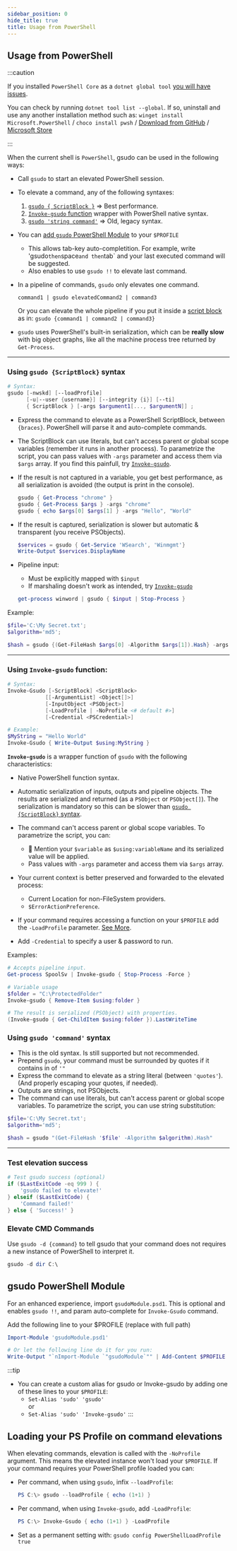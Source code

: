 ```yaml
---
sidebar_position: 0
hide_title: true
title: Usage from PowerShell
---
```

## Usage from PowerShell

:::caution

If you installed `PowerShell Core` as a `dotnet global tool` [you will have issues](https://github.com/PowerShell/PowerShell/issues/11747). 

You can check by running `dotnet tool list --global`. If so, uninstall and use any another installation method such as: `winget install Microsoft.PowerShell` / `choco install pwsh` / [Download from GitHub](https://github.com/PowerShell/PowerShell/releases/latest) / [Microsoft Store](https://apps.microsoft.com/store/detail/powershell/9MZ1SNWT0N5D)

:::

When the current shell is `PowerShell`, gsudo can be used in the following ways:

- Call `gsudo` to start an elevated PowerShell session.
- To elevate a command, any of the following syntaxes:
  1. [`gsudo { ScriptBlock }`](#using-gsudo-scriptblock-syntax) => Best performance.
  2. [`Invoke-gsudo` function](#using-invoke-gsudo-function) wrapper with PowerShell native syntax.
  3. [`gsudo 'string command'`](#using-gsudo-command-syntax) => Old, legacy syntax.

- You can [add `gsudo` PowerShell Module](#powershell-profile-config) to your `$PROFILE`
  - This allows tab-key auto-completition. For example, write 'gsudo` then `space` and then `tab` and your last executed command will be suggested.
  - Also enables to use `gsudo !!` to elevate last command.
  
- In a pipeline of commands, `gsudo` only elevates one command.
  
  `command1 | gsudo elevatedCommand2 | command3`

  Or you can elevate the whole pipeline if you put it inside a [script block](#using-gsudo-scriptblock-syntax) as in: `gsudo {command1 | command2 | command3}`

- `gsudo` uses PowerShell's built-in serialization, which can be **really slow** with big object graphs, like all the machine process tree returned by `Get-Process`.
---

### Using `gsudo {ScriptBlock}` syntax

``` powershell
# Syntax:
gsudo [-nwskd] [--loadProfile] 
      [-u|--user {username}] [--integrity {i}] [--ti]
      { ScriptBlock } [-args $argument1[..., $argumentN]] ;
```

- Express the command to elevate as a PowerShell ScriptBlock, between `{braces}`. PowerShell will parse it and auto-complete commands.
- The ScriptBlock can use literals, but can't access parent or global scope variables (remember it runs in another process). To parametrize the script, you can pass values with `-args` parameter and access them via `$args` array. If you find this painfull, try [`Invoke-gsudo`](#using-invoke-gsudo-function).
- If the result is not captured in a variable, you get best performance, as all serialization is avoided (the output is print in the console).

  ``` powershell
  gsudo { Get-Process "chrome" }
  gsudo { Get-Process $args } -args "chrome"
  gsudo { echo $args[0] $args[1] } -args "Hello", "World"
  ```

- If the result is captured, serialization is slower but automatic & transparent (you receive PSObjects).

  ``` powershell
  $services = gsudo { Get-Service 'WSearch', 'Winmgmt'} 
  Write-Output $services.DisplayName
  ```

- Pipeline input:
  - Must be explicitly mapped with `$input`
  - If marshaling doesn't work as intended, try [`Invoke-gsudo`](#using-invoke-gsudo-function)

  ``` powershell
  get-process winword | gsudo { $input | Stop-Process }
  ```

Example:
  
  ``` powershell
  $file='C:\My Secret.txt'; 
  $algorithm='md5';

  $hash = gsudo {(Get-FileHash $args[0] -Algorithm $args[1]).Hash} -args $file, $algorithm
  ```

---

### Using `Invoke-gsudo` function:

``` powershell
# Syntax:
Invoke-Gsudo [-ScriptBlock] <ScriptBlock> 
            [[-ArgumentList] <Object[]>] 
            [-InputObject <PSObject>] 
            [-LoadProfile | -NoProfile <# default #>] 
            [-Credential <PSCredential>]

# Example:
$MyString = "Hello World"
Invoke-Gsudo { Write-Output $using:MyString }             
```

**`Invoke-gsudo`** is a wrapper function of `gsudo` with the following characteristics:

- Native PowerShell function syntax.

- Automatic serialization of inputs, outputs and pipeline objects. The results are serialized and returned (as a `PSObject` or `PSObject[]`). The serialization is mandatory so this can be slower than  [`gsudo {ScriptBlock}` syntax](#using-gsudo-scriptblock-syntax).

- The command can't access parent or global scope variables. To parametrize the script, you can:
  - 🚀 Mention your `$variable` as `$using:variableName` and its serialized value will be applied.
  - Pass values with `-args` parameter and access them via `$args` array.
- Your current context is better preserved and forwarded to the elevated process:
  - Current Location for non-FileSystem providers.
  - `$ErrorActionPreference`.  
- If your command requires accessing a function on your `$PROFILE` add the `-LoadProfile` parameter. [See More](#loading-your-ps-profile-on-command-elevations).
- Add `-Credential` to specify a user & password to run.

Examples:

``` powershell
# Accepts pipeline input.
Get-process SpoolSv | Invoke-gsudo { Stop-Process -Force }

# Variable usage
$folder = "C:\ProtectedFolder"
Invoke-gsudo { Remove-Item $using:folder }

# The result is serialized (PSObject) with properties.
(Invoke-gsudo { Get-ChildItem $using:folder }).LastWriteTime
```

### Using `gsudo 'command'` syntax

- This is the old syntax. Is still supported but not recommended.
- Prepend `gsudo`, your command must be surrounded by quotes if it contains in of `'"`
- Express the command to elevate as a string literal (between `'quotes'`). (And properly escaping your quotes, if needed).
- Outputs are strings, not PSObjects.
- The command can use literals, but can't access parent or global scope variables. To parametrize the script, you can use string substitution:
  
``` powershell
$file='C:\My Secret.txt'; 
$algorithm='md5';

$hash = gsudo "(Get-FileHash '$file' -Algorithm $algorithm).Hash"
```
---

### Test elevation success

``` powershell
# Test gsudo success (optional)
if ($LastExitCode -eq 999 ) {
    'gsudo failed to elevate!'
} elseif ($LastExitCode) {
    'Command failed!'
} else { 'Success!' }
```

### Elevate CMD Commands

Use `gsudo -d {command}` to tell gsudo that your command does not requires a new instance of PowerShell to interpret it.

``` powershell
gsudo -d dir C:\ 
```

## gsudo PowerShell Module

  For an enhanced experience, import `gsudoModule.psd1`. This is optional and enables `gsudo !!`, and param auto-complete for `Invoke-Gsudo` command. 
  
  Add the following line to your $PROFILE (replace with full path)

  ``` powershell
  Import-Module 'gsudoModule.psd1'

  # Or let the following line do it for you run:
  Write-Output "`nImport-Module `"gsudoModule`"" | Add-Content $PROFILE
  ```

:::tip
- You can create a custom alias for gsudo or Invoke-gsudo by adding one of these lines to your `$PROFILE`:
  - `Set-Alias 'sudo' 'gsudo'` <br/>or
  - `Set-Alias 'sudo' 'Invoke-gsudo'`
:::

## Loading your PS Profile on command elevations

When elevating commands, elevation is called with the `-NoProfile` argument. This means the elevated instance won't load your `$PROFILE`. If your command requires your PowerShell profile loaded you can:

- Per command, when using `gsudo`, infix `--loadProfile`:
  
  ``` powershell
  PS C:\> gsudo --loadProfile { echo (1+1) }
  ```

- Per command, when using `Invoke-gsudo`, add `-LoadProfile`:
  
  ``` powershell
  PS C:\> Invoke-Gsudo { echo (1+1) } -LoadProfile
  ```
- Set as a permanent setting with: `gsudo config PowerShellLoadProfile true`
